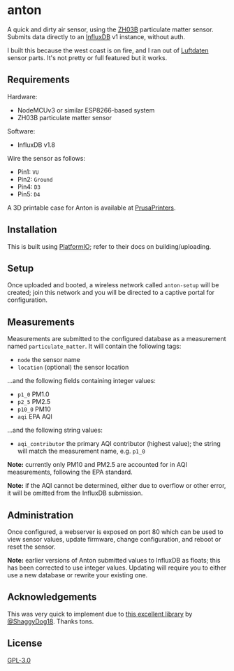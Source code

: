 # anton

A quick and dirty air sensor, using the [ZH03B][] particulate matter sensor.
Submits data directly to an [InfluxDB][] v1 instance, without auth.

I built this because the west coast is on fire, and I ran out of [Luftdaten][]
sensor parts. It's not pretty or full featured but it works.

[ZH03B]: https://www.winsen-sensor.com/sensors/dust-sensor/zh3b.html
[InfluxDB]: https://docs.influxdata.com/influxdb/v1.8/
[Luftdaten]: https://sensor.community/

## Requirements

Hardware:

* NodeMCUv3 or similar ESP8266-based system
* ZH03B particulate matter sensor

Software:

* InfluxDB v1.8

Wire the sensor as follows:

* Pin1: `VU`
* Pin2: `Ground`
* Pin4: `D3`
* Pin5: `D4`

A 3D printable case for Anton is available at [PrusaPrinters][].

[PrusaPrinters]: https://www.prusaprinters.org/prints/40746-case-for-anton-air-quality-influxdb

## Installation

This is built using [PlatformIO][]; refer to their docs on building/uploading.

[PlatformIO]: https://platformio.org/

## Setup

Once uploaded and booted, a wireless network called `anton-setup` will be
created; join this network and you will be directed to a captive portal for
configuration.

## Measurements

Measurements are submitted to the configured database as a measurement named
`particulate_matter`. It will contain the following tags:

* `node` the sensor name
* `location` (optional) the sensor location

…and the following fields containing integer values:

* `p1_0` PM1.0
* `p2_5` PM2.5
* `p10_0` PM10
* `aqi` EPA AQI

…and the following string values:

* `aqi_contributor` the primary AQI contributor (highest value); the string will
  match the measurement name, e.g. `p1_0`

**Note:** currently only PM10 and PM2.5 are accounted for in AQI measurements,
following the EPA standard.

**Note:** if the AQI cannot be determined, either due to overflow or other
error, it will be omitted from the InfluxDB submission.

## Administration

Once configured, a webserver is exposed on port 80 which can be used to view
sensor values, update firmware, change configuration, and reboot or reset the
sensor.

**Note:** earlier versions of Anton submitted values to InfluxDB as floats; this
has been corrected to use integer values. Updating will require you to either
use a new database or rewrite your existing one.

## Acknowledgements

This was very quick to implement due to
[this excellent library](https://github.com/ShaggyDog18/SD_ZH03B) by
[@ShaggyDog18](https://github.com/ShaggyDog18/). Thanks tons.


## License

[GPL-3.0](./LICENSE)
